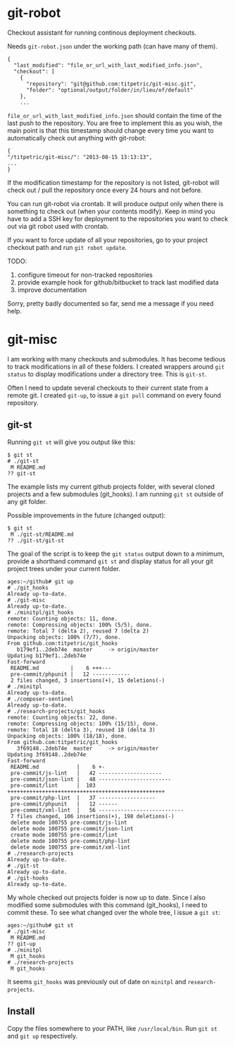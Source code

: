 git-robot
=========

Checkout assistant for running continous deployment checkouts.

Needs `git-robot.json` under the working path (can have many of them).

```
{
  "last_modified": "file_or_url_with_last_modified_info.json",
  "checkout": [
    {
      "repository": "git@github.com:titpetric/git-misc.git",
      "folder": "optional/output/folder/in/lieu/of/default"
    },
    ...
```

`file_or_url_with_last_modified_info.json` should contain the time of
the last push to the repository. You are free to implement this as you
wish, the main point is that this timestamp should change every time
you want to automatically check out anything with git-robot:

```
{
"/titpetric/git-misc/": "2013-08-15 13:13:13",
...
}
```

If the modification timestamp for the repository is not listed, git-robot
will check out / pull the repository once every 24 hours and not before.

You can run git-robot via crontab. It will produce output only when there
is something to check out (when your contents modify). Keep in mind you
have to add a SSH key for deployment to the repositories you want to check
out via git robot used with crontab.

If you want to force update of all your repositories, go to your project
checkout path and run `git robot update`.

TODO:

1. configure timeout for non-tracked repositories
2. provide example hook for github/bitbucket to track last modified data
3. improve documentation

Sorry, pretty badly documented so far, send me a message if you need help.


git-misc
========

I am working with many checkouts and submodules. It has become tedious to track
modifications in all of these folders. I created wrappers around `git status`
to display modifications under a directory tree. This is `git-st`.

Often I need to update several checkouts to their current state from a remote
git. I created `git-up`, to issue a `git pull` command on every found repository.


git-st
------

Running `git st` will give you output like this:

```
$ git st
# ./git-st
 M README.md
?? git-st
```

The example lists my current github projects folder, with several cloned projects
and a few submodules (git_hooks). I am running `git st` outside of any git folder.

Possible improvements in the future (changed output):
```
$ git st
 M ./git-st/README.md
?? ./git-st/git-st
```

The goal of the script is to keep the `git status` output down to a minimum,
provide a shorthand command `git st` and display status for all your git
project trees under your current folder.

```
ages:~/github# git up
# ./git_hooks
Already up-to-date.
# ./git-misc
Already up-to-date.
# ./minitpl/git_hooks
remote: Counting objects: 11, done.
remote: Compressing objects: 100% (5/5), done.
remote: Total 7 (delta 2), reused 7 (delta 2)
Unpacking objects: 100% (7/7), done.
From github.com:titpetric/git_hooks
   b179ef1..2deb74e  master     -> origin/master
Updating b179ef1..2deb74e
Fast-forward
 README.md          |    6 +++---
 pre-commit/phpunit |   12 ------------
 2 files changed, 3 insertions(+), 15 deletions(-)
# ./minitpl
Already up-to-date.
# ./composer-sentinel
Already up-to-date.
# ./research-projects/git_hooks
remote: Counting objects: 22, done.
remote: Compressing objects: 100% (15/15), done.
remote: Total 18 (delta 3), reused 18 (delta 3)
Unpacking objects: 100% (18/18), done.
From github.com:titpetric/git_hooks
   3f69148..2deb74e  master     -> origin/master
Updating 3f69148..2deb74e
Fast-forward
 README.md            |    6 +-
 pre-commit/js-lint   |   42 --------------------
 pre-commit/json-lint |   48 -----------------------
 pre-commit/lint      |  103 ++++++++++++++++++++++++++++++++++++++++++++++++++
 pre-commit/php-lint  |   37 ------------------
 pre-commit/phpunit   |   12 ------
 pre-commit/xml-lint  |   56 ---------------------------
 7 files changed, 106 insertions(+), 198 deletions(-)
 delete mode 100755 pre-commit/js-lint
 delete mode 100755 pre-commit/json-lint
 create mode 100755 pre-commit/lint
 delete mode 100755 pre-commit/php-lint
 delete mode 100755 pre-commit/xml-lint
# ./research-projects
Already up-to-date.
# ./git-st
Already up-to-date.
# ./git-hooks
Already up-to-date.
```

My whole checked out projects folder is now up to date. Since I also
modified some submodules with this command (git_hooks), I need to
commit these. To see what changed over the whole tree, I issue a `git st`:

```
ages:~/github# git st
# ./git-misc
 M README.md
?? git-up
# ./minitpl
 M git_hooks
# ./research-projects
 M git_hooks
```

It seems `git_hooks` was previously out of date on `minitpl` and `research-projects`.

Install
-------

Copy the files somewhere to your PATH, like `/usr/local/bin`.
Run `git st` and `git up` respectively.
